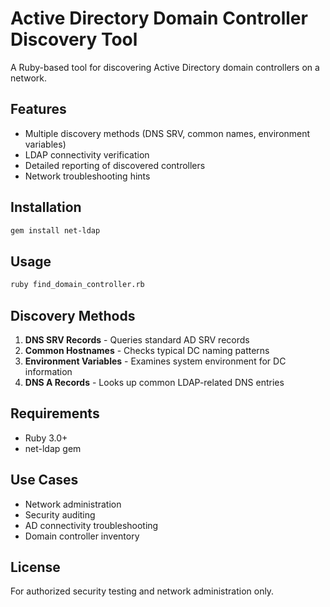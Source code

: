 # Active Directory Domain Controller Discovery Tool

A Ruby-based tool for discovering Active Directory domain controllers on a network.

## Features

- Multiple discovery methods (DNS SRV, common names, environment variables)
- LDAP connectivity verification
- Detailed reporting of discovered controllers
- Network troubleshooting hints

## Installation

```bash
gem install net-ldap
```

## Usage

```bash
ruby find_domain_controller.rb
```

## Discovery Methods

1. **DNS SRV Records** - Queries standard AD SRV records
2. **Common Hostnames** - Checks typical DC naming patterns
3. **Environment Variables** - Examines system environment for DC information
4. **DNS A Records** - Looks up common LDAP-related DNS entries

## Requirements

- Ruby 3.0+
- net-ldap gem

## Use Cases

- Network administration
- Security auditing
- AD connectivity troubleshooting
- Domain controller inventory

## License

For authorized security testing and network administration only.